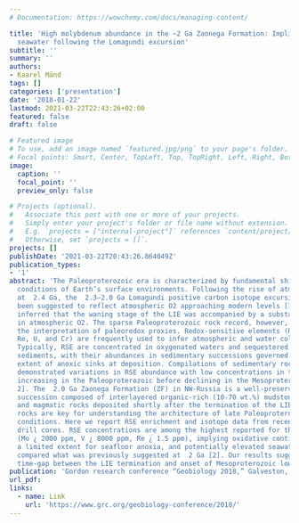 ```yaml
---
# Documentation: https://wowchemy.com/docs/managing-content/

title: 'High molybdenum abundance in the ~2 Ga Zaonega Formation: Implications for
  seawater following the Lomagundi excursion'
subtitle: ''
summary: ''
authors:
- Kaarel Mänd
tags: []
categories: ['presentation']
date: '2018-01-22'
lastmod: 2021-03-22T22:43:26+02:00
featured: false
draft: false

# Featured image
# To use, add an image named `featured.jpg/png` to your page's folder.
# Focal points: Smart, Center, TopLeft, Top, TopRight, Left, Right, BottomLeft, Bottom, BottomRight.
image:
  caption: ''
  focal_point: ''
  preview_only: false

# Projects (optional).
#   Associate this post with one or more of your projects.
#   Simply enter your project's folder or file name without extension.
#   E.g. `projects = ["internal-project"]` references `content/project/deep-learning/index.md`.
#   Otherwise, set `projects = []`.
projects: []
publishDate: '2021-03-22T20:43:26.864049Z'
publication_types:
- '1'
abstract: 'The Paleoproterozoic era is characterized by fundamental shifts in the redox
  conditions of Earth’s surface environments. Following the rise of atmospheric O2
  at  2.4 Ga, the  2.3–2.0 Ga Lomagundi positive carbon isotope excursion (LIE) has
  been suggested to reflect atmospheric O2 approaching modern levels [1]. It has been
  inferred that the waning stage of the LIE was accompanied by a substantial decline
  in atmospheric O2. The sparse Paleoproterozoic rock record, however, complicates
  the interpretation of paleoredox proxies. Redox-sensitive elements (RSE; Mo, V,
  Re, U, and Cr) are frequently used to infer atmospheric and water column redox conditions.
  Typically, RSE are concentrated in oxygenated waters and sequestered into anoxic
  sediments, with their abundances in sedimentary successions governed by the global
  extent of anoxic sinks at deposition. Compilations of sedimentary rock records have
  demonstrated variations in RSE abundance with low concentrations in the Archean,
  increasing in the Paleoproterozoic before declining in the Mesoproterozoic [e.g.,
  2]. The  2.0 Ga Zaonega Formation (ZF) in NW-Russia is a well-preserved volcano-sedimentary
  succession composed of interlayered organic-rich (10-70 wt.%) mudstones, carbonates
  and magmatic rocks deposited shortly after the termination of the LIE. These organic-rich
  rocks are key for understanding the architecture of late Paleoproterozoic redox
  conditions. Here we report RSE enrichment and isotope data from recent upper ZF
  drill cores. RSE concentrations are among the highest reported for the Precambrian
  (Mo ¿ 2000 ppm, V ¿ 8000 ppm, Re ¿ 1.5 ppm), implying oxidative continental weathering,
  a limited extent for seafloor anoxia, and potentially elevated seawater sulphate
  compared what was previously suggested at  2 Ga [2]. Our results suggest a significant
  time-gap between the LIE termination and onset of Mesoproterozoic low-O2 conditions.'
publication: 'Gordon research conference “Geobiology 2018,” Galveston, Texas, USA'
url_pdf:
links:
  - name: Link
    url: 'https://www.grc.org/geobiology-conference/2018/'
---
```

